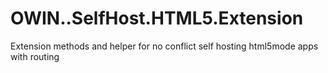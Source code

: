 # OWIN..SelfHost.HTML5.Extension
Extension methods and helper for no conflict self hosting html5mode apps with routing
